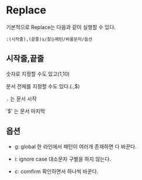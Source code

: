 # Replace

기본적으로 Replace는 다음과 같이 실행할 수 있다.

`:(시작줄),(끝줄)s/찾는패턴/바꿀문자/옵션` 


## 시작줄,끝줄

숫자로 지정할 수도 있고(1,10)

문서 전체를 지정할 수도 있다.(.,$)

`.` 는 문서 시작

'$' 는 문서 마지막

## 옵션

- g: global 
    한 라인에서 패턴이 여러개 존재하면 다 바꾼다.

- i: ignore case
    대소문자 구별을 하지 않는다.

- c: comfirm
    확인하면서 하나씩 바꾼다.






